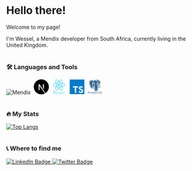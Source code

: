 <div align="left">

<div >
  
  <h1>
  Hello there!
  
  </h1>
 </div>
<div align="left">
  <p> Welcome to my page!</p>
  <p>I'm Wessel, a Mendix developer from South Africa, currently living in the United Kingdom.</p>

</div>
</div>

<div>

<!-- ---
  
### :man_office_worker: About Me :
  
- :mailbox:Reach out to me : [![Linkedin Badge](https://img.shields.io/badge/LinkedIn-blue?style=for-the-badge&logo=linkedin&logoColor=white)](https://www.linkedin.com/in/wessel-b%C3%BCchling-mendix/)
</div>

<div> -->

 <h1 style="width:100%"></h1>

### :hammer_and_wrench: Languages and Tools 
  <img src="https://www.mendix.com/wp-content/uploads/mendix-platform.svg" title="Mendix" alt="Mendix" width="40" height="40"/>&nbsp;
  <img src="https://github.com/devicons/devicon/blob/master/icons/nextjs/nextjs-original.svg" title="Nextjs" alt="Mendix" width="40" height="40"/>&nbsp;
  <img src="https://github.com/devicons/devicon/blob/master/icons/react/react-original-wordmark.svg" title="React" alt="React" width="40" height="40"/>&nbsp;
   <img src="https://github.com/devicons/devicon/blob/master/icons/typescript/typescript-original.svg" title="Typescript" alt="Mendix" width="40" height="40"/>&nbsp;
  <img src="https://github.com/devicons/devicon/blob/master/icons/postgresql/postgresql-plain-wordmark.svg" title="PostgreSql"  alt="PostgreSql" width="40" height="40"/>&nbsp;
  
</div>

 <h1 style="width:100%"></h1>

### :fire: My Stats 
[![Top Langs](https://github-readme-stats.vercel.app/api/top-langs/?username=wbuc&layout=compact&theme=vision-friendly-dark)](https://github.com/anuraghazra/github-readme-stats)
 
<h1 style="width:100%"></h1>
 
### :telephone_receiver: Where to find me
 <a href="https://www.linkedin.com/in/wessel-b%C3%BCchling-mendix/">
    <img src="https://img.shields.io/badge/LinkedIn-blue?style=for-the-badge&logo=linkedin&logoColor=white" alt="LinkedIn Badge"/>
  </a>
  <a href="https://twitter.com/WesselBuchling">
    <img src="https://img.shields.io/badge/Twitter-blue?style=for-the-badge&logo=twitter&logoColor=white" alt="Twitter Badge"/>
  </a>
 <div>
    <br />
<!--     <a href="https://wesselbuchling.com" style="padding:20px;">
      Visit my website
    </a> -->
  
</div>
  
  <h1 style="width:100%"></h1>
  <div id="badges" align="center">
  <p>
    <img src="https://komarev.com/ghpvc/?username=wbuc&style=flat-square&color=blue" alt=""/>
    
  </p>
</div>

<!--
**wbuc/wbuc** is a ✨ _special_ ✨ repository because its `README.md` (this file) appears on your GitHub profile.
  <img src="https://media.giphy.com/media/M9gbBd9nbDrOTu1Mqx/giphy.gif" width="100"/>
Here are some ideas to get you started:

- 🔭 I’m currently working on ...
- 🌱 I’m currently learning ...
- 👯 I’m looking to collaborate on ...
- 🤔 I’m looking for help with ...
- 💬 Ask me about ...
- 📫 How to reach me: ...
- 😄 Pronouns: ...
- ⚡ Fun fact: ...
-->
